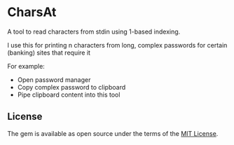 # CharsAt

A tool to read characters from stdin using 1-based indexing.

I use this for printing n characters from long, complex passwords for certain (banking) sites that require it

For example:

* Open password manager
* Copy complex password to clipboard
* Pipe clipboard content into this tool

## License

The gem is available as open source under the terms of the [MIT License](https://opensource.org/licenses/MIT).
